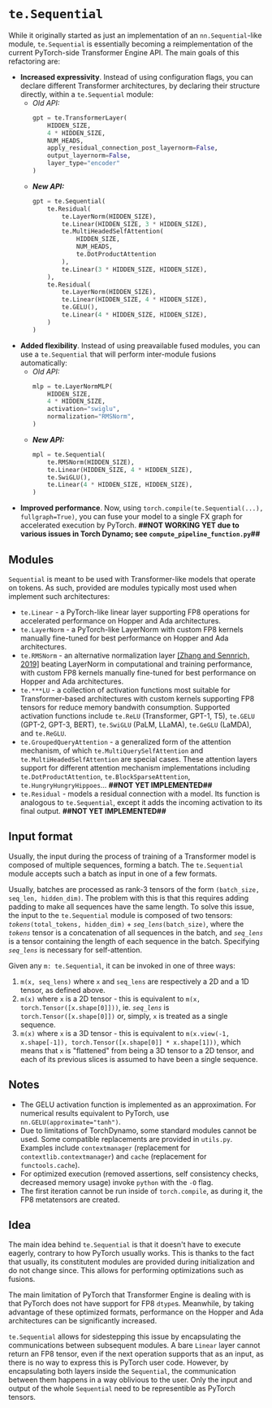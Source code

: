 # `te.Sequential`
While it originally started as just an implementation of an `nn.Sequential`-like module, `te.Sequential` is essentially becoming a reimplementation of the current PyTorch-side Transformer Engine API. The main goals of this refactoring are:
- **Increased expressivity**. Instead of using configuration flags, you can declare different Transformer architectures, by declaring their structure directly, within a `te.Sequential` module:
    - _Old API:_
        ```python
        gpt = te.TransformerLayer(
            HIDDEN_SIZE,
            4 * HIDDEN_SIZE,
            NUM_HEADS,
            apply_residual_connection_post_layernorm=False,
            output_layernorm=False,
            layer_type="encoder"
        )
        ```
    - _**New API:**_
        ```python
        gpt = te.Sequential(
            te.Residual(
                te.LayerNorm(HIDDEN_SIZE),
                te.Linear(HIDDEN_SIZE, 3 * HIDDEN_SIZE),
                te.MultiHeadedSelfAttention(
                    HIDDEN_SIZE,
                    NUM_HEADS,
                    te.DotProductAttention
                ),
                te.Linear(3 * HIDDEN_SIZE, HIDDEN_SIZE),
            ),
            te.Residual(
                te.LayerNorm(HIDDEN_SIZE),
                te.Linear(HIDDEN_SIZE, 4 * HIDDEN_SIZE),
                te.GELU(),
                te.Linear(4 * HIDDEN_SIZE, HIDDEN_SIZE),
            )
        )
        ```
- **Added flexibility**. Instead of using preavailable fused modules, you can use a `te.Sequential` that will perform inter-module fusions automatically:
    - _Old API:_
        ```python
        mlp = te.LayerNormMLP(
            HIDDEN_SIZE,
            4 * HIDDEN_SIZE,
            activation="swiglu",
            normalization="RMSNorm",
        )
        ```
    - _**New API:**_
        ```python
        mpl = te.Sequential(
            te.RMSNorm(HIDDEN_SIZE),
            te.Linear(HIDDEN_SIZE, 4 * HIDDEN_SIZE),
            te.SwiGLU(),
            te.Linear(4 * HIDDEN_SIZE, HIDDEN_SIZE),
        )
        ```
- **Improved performance**. Now, using `torch.compile(te.Sequential(...), fullgraph=True)`, you can fuse your model to a single FX graph for accelerated execution by PyTorch. **##NOT WORKING YET due to various issues in Torch Dynamo; see `compute_pipeline_function.py`##**

## Modules
`Sequential` is meant to be used with Transformer-like models that operate on tokens. As such, provided are modules typically most used when implement such architectures:
- `te.Linear` - a PyTorch-like linear layer supporting FP8 operations for accelerated performance on Hopper and Ada architectures.
- `te.LayerNorm` - a PyTorch-like LayerNorm with custom FP8 kernels manually fine-tuned for best performance on Hopper and Ada architectures.
- `te.RMSNorm` - an alternative normalization layer [[Zhang and Sennrich, 2019]](https://arxiv.org/abs/1910.07467) beating LayerNorm in computational and training performance, with custom FP8 kernels manually fine-tuned for best performance on Hopper and Ada architectures.
- `te.***LU` - a collection of activation functions most suitable for Transformer-based architectures with custom kernels supporting FP8 tensors for reduce memory bandwith consumption. Supported activation functions include `te.ReLU` (Transformer, GPT-1, T5), `te.GELU` (GPT-2, GPT-3, BERT), `te.SwiGLU` (PaLM, LLaMA), `te.GeGLU` (LaMDA), and `te.ReGLU`.
- `te.GroupedQueryAttention` - a generalized form of the attention mechanism, of which `te.MultiQuerySelfAttention` and `te.MultiHeadedSelfAttention` are special cases. These attention layers support for different attention mechanism implementations including `te.DotProductAttention`, `te.BlockSparseAttention`, `te.HungryHungryHippoes`... **##NOT YET IMPLEMENTED##**
- `te.Residual` - models a residual connection with a model. Its function is analogous to `te.Sequential`, except it adds the incoming activation to its final output. **##NOT YET IMPLEMENTED##**

## Input format
Usually, the input during the process of training of a Transformer model is composed of multiple sequences, forming a batch. The `te.Sequential` module accepts such a batch as input in one of a few formats.

Usually, batches are processed as rank-3 tensors of the form `(batch_size, seq_len, hidden_dim)`.
The problem with this is that this requires adding padding to make all sequences have the same length. To solve this issue, the input to the `te.Sequential` module is composed of two tensors: _`tokens`_`(total_tokens, hidden_dim)` + _`seq_lens`_`(batch_size)`, where the _`tokens`_ tensor is a concatenation of all sequences in the batch, and _`seq_lens`_ is a tensor containing the length of each sequence in the batch. Specifying _`seq_lens`_ is necessary for self-attention.

Given any `m: te.Sequential`, it can be invoked in one of three ways:
1. `m(x, seq_lens)` where `x` and `seq_lens` are respectively a 2D and a 1D tensor, as defined above.
2. `m(x)` where `x` is a 2D tensor - this is equivalent to `m(x, torch.Tensor([x.shape[0]]))`, ie. _`seq_lens`_ is `torch.Tensor([x.shape[0]])` or, simply, `x` is treated as a single sequence.
3. `m(x)` where `x` is a 3D tensor - this is equivalent to `m(x.view(-1, x.shape[-1]), torch.Tensor([x.shape[0]] * x.shape[1]))`, which means that `x` is "flattened" from being a 3D tensor to a 2D tensor, and each of its previous slices is assumed to have been a single sequence.

## Notes
* The GELU activation function is implemented as an approximation. For numerical results equivalent to PyTorch, use `nn.GELU(approximate="tanh")`.
* Due to limitations of TorchDynamo, some standard modules cannot be used. Some compatible replacements are provided in `utils.py`. Examples include `contextmanager` (replacement for `contextlib.contextmanager`) and `cache` (replacement for `functools.cache`).
* For optimized execution (removed assertions, self consistency checks, decreased memory usage) invoke `python` with the `-O` flag.
* The first iteration cannot be run inside of `torch.compile`, as during it, the FP8 metatensors are created.

## Idea
The main idea behind `te.Sequential` is that it doesn't have to execute eagerly, contrary to how PyTorch usually works. This is thanks to the fact that usually, its constitutent modules are provided during initialization and do not change since. This allows for performing optimizations such as fusions.

The main limitation of PyTorch that Transformer Engine is dealing with is that PyTorch does not have support for FP8 `dtype`s. Meanwhile, by taking advantage of these optimized formats, performance on the Hopper and Ada architectures can be significantly increased.

`te.Sequential` allows for sidestepping this issue by encapsulating the communications between subsequent modules. A bare `Linear` layer cannot return an FP8 tensor, even if the next operation supports that as an input, as there is no way to express this is PyTorch user code. However, by encapsulating both layers inside the `Sequential`, the communication between them happens in a way oblivious to the user. Only the input and output of the whole `Sequential` need to be representible as PyTorch tensors.
